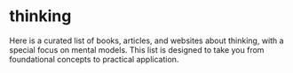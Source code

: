 # thinking
Here is a curated list of books, articles, and websites about thinking, with a special focus on mental models. This list is designed to take you from foundational concepts to practical application.

